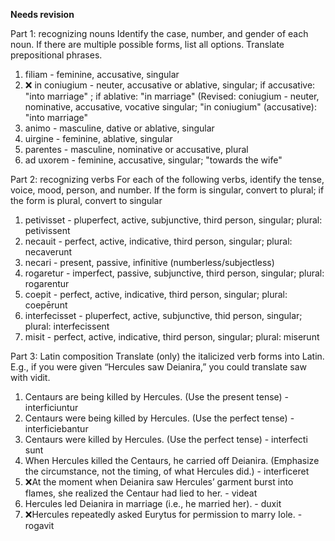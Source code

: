 **Needs revision**

Part 1: recognizing nouns
Identify the case, number, and gender of each noun. If there are multiple possible forms, list all options. Translate prepositional phrases.

1. filiam - feminine, accusative, singular
2. ❌ in coniugium - neuter, accusative or ablative, singular; if accusative: "into marriage" ; if ablative: "in marriage"
  (Revised: coniugium - neuter, nominative, accusative, vocative singular; "in coniugium" (accusative): "into marriage" 
3. animo - masculine, dative or ablative, singular
4. uirgine - feminine, ablative, singular
5. parentes - masculine, nominative or accusative, plural
6. ad uxorem - feminine, accusative, singular; "towards the wife"

Part 2: recognizing verbs
For each of the following verbs, identify the tense, voice, mood, person, and number. If the form is singular, convert to plural; if the form is plural, convert to singular

1. petivisset - pluperfect, active, subjunctive, third person, singular; plural: petivissent
2. necauit - perfect, active, indicative, third person, singular; plural: necaverunt
3. necari - present, passive, infinitive (numberless/subjectless)
4. rogaretur - imperfect, passive, subjunctive, third person, singular; plural: rogarentur
5. coepit - perfect, active, indicative, third person, singular; plural: coepērunt
6. interfecisset - pluperfect, active, subjunctive, thid person, singular; plural: interfecissent
7. misit - perfect, active, indicative, third person, singular; plural: miserunt

Part 3: Latin composition
Translate (only) the italicized verb forms into Latin. E.g., if you were given “Hercules saw Deianira,” you could translate saw with vidit.

1. Centaurs are being killed by Hercules. (Use the present tense) - interficiuntur
2. Centaurs were being killed by Hercules. (Use the perfect tense) - interficiebantur
3. Centaurs were killed by Hercules. (Use the perfect tense) - interfecti sunt
4. When Hercules killed the Centaurs, he carried off Deianira. (Emphasize the circumstance, not the timing, of what Hercules did.) - interficeret
5. ❌At the moment when Deianira saw Hercules’ garment burst into flames, she realized the Centaur had lied to her. - videat
6. Hercules led Deianira in marriage (i.e., he married her). - duxit
7. ❌Hercules repeatedly asked Eurytus for permission to marry Iole. - rogavit 
